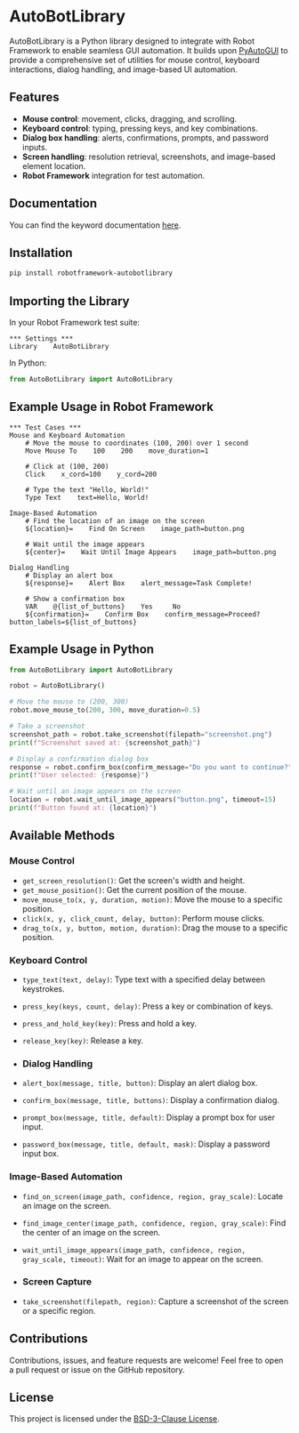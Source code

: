 # AutoBotLibrary
AutoBotLibrary is a Python library designed to integrate with Robot Framework to enable seamless GUI automation. It builds upon [PyAutoGUI](https://pyautogui.readthedocs.io/en/latest/index.html) to provide a comprehensive set of utilities for mouse control, keyboard interactions, dialog handling, and image-based UI automation.  

## Features
- **Mouse control**: movement, clicks, dragging, and scrolling.
- **Keyboard control**: typing, pressing keys, and key combinations.
- **Dialog box handling**: alerts, confirmations, prompts, and password inputs.
- **Screen handling**: resolution retrieval, screenshots, and image-based element location.
- **Robot Framework** integration for test automation.

## Documentation
You can find the keyword documentation [here](https://deekshith-poojary98.github.io/robotframework-autobotlibrary/).

## Installation
```bash
pip install robotframework-autobotlibrary
```

## Importing the Library
In your Robot Framework test suite:

```robot
*** Settings ***
Library    AutoBotLibrary
```

In Python:
```py
from AutoBotLibrary import AutoBotLibrary
```

## Example Usage in Robot Framework
```robot
*** Test Cases ***
Mouse and Keyboard Automation
    # Move the mouse to coordinates (100, 200) over 1 second
    Move Mouse To    100    200    move_duration=1
    
    # Click at (100, 200)
    Click    x_cord=100    y_cord=200
    
    # Type the text "Hello, World!"
    Type Text    text=Hello, World!

Image-Based Automation
    # Find the location of an image on the screen
    ${location}=    Find On Screen    image_path=button.png
    
    # Wait until the image appears
    ${center}=    Wait Until Image Appears    image_path=button.png

Dialog Handling
    # Display an alert box
    ${response}=    Alert Box    alert_message=Task Complete!
    
    # Show a confirmation box
    VAR    @{list_of_buttons}    Yes     No
    ${confirmation}=    Confirm Box    confirm_message=Proceed?    button_labels=${list_of_buttons}
```

## Example Usage in Python
```py
from AutoBotLibrary import AutoBotLibrary

robot = AutoBotLibrary()

# Move the mouse to (200, 300)
robot.move_mouse_to(200, 300, move_duration=0.5)

# Take a screenshot
screenshot_path = robot.take_screenshot(filepath="screenshot.png")
print(f"Screenshot saved at: {screenshot_path}")

# Display a confirmation dialog box
response = robot.confirm_box(confirm_message="Do you want to continue?", button_labels=["Yes", "No"])
print(f"User selected: {response}")

# Wait until an image appears on the screen
location = robot.wait_until_image_appears("button.png", timeout=15)
print(f"Button found at: {location}")
```

## Available Methods
### Mouse Control
- `get_screen_resolution()`: Get the screen's width and height.
- `get_mouse_position()`: Get the current position of the mouse.
- `move_mouse_to(x, y, duration, motion)`: Move the mouse to a specific position.
- `click(x, y, click_count, delay, button)`: Perform mouse clicks.
- `drag_to(x, y, button, motion, duration)`: Drag the mouse to a specific position.

### Keyboard Control
- `type_text(text, delay)`: Type text with a specified delay between keystrokes.
- `press_key(keys, count, delay)`: Press a key or combination of keys.
- `press_and_hold_key(key)`: Press and hold a key.
- `release_key(key)`: Release a key.

- ### Dialog Handling
- `alert_box(message, title, button)`: Display an alert dialog box.
- `confirm_box(message, title, buttons)`: Display a confirmation dialog.
- `prompt_box(message, title, default)`: Display a prompt box for user input.
- `password_box(message, title, default, mask)`: Display a password input box.

### Image-Based Automation
- `find_on_screen(image_path, confidence, region, gray_scale)`: Locate an image on the screen.
- `find_image_center(image_path, confidence, region, gray_scale)`: Find the center of an image on the screen.
- `wait_until_image_appears(image_path, confidence, region, gray_scale, timeout)`: Wait for an image to appear on the screen.

- ### Screen Capture
- `take_screenshot(filepath, region)`: Capture a screenshot of the screen or a specific region.

## Contributions
Contributions, issues, and feature requests are welcome! Feel free to open a pull request or issue on the GitHub repository.

## License
This project is licensed under the [BSD-3-Clause License](https://github.com/deekshith-poojary98/robotframework-autobotlibrary?tab=License-1-ov-file).
